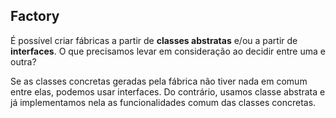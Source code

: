 ## Factory

É possível criar fábricas a partir de **classes abstratas** e/ou a partir de **interfaces**. O que precisamos levar em consideração ao decidir entre uma e outra?

Se as classes concretas geradas pela fábrica não tiver nada em comum entre elas, podemos usar interfaces. Do contrário, usamos classe abstrata e já implementamos 
nela as funcionalidades comum das classes concretas.